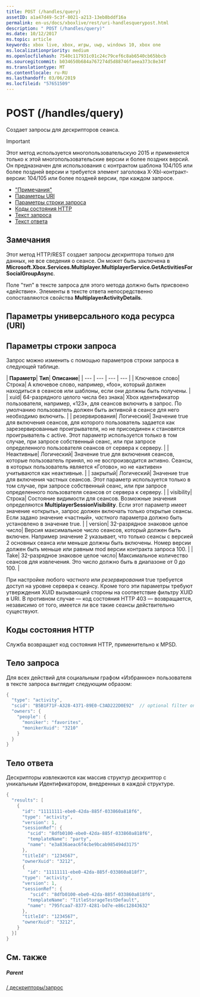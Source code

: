 ```yaml
---
title: POST (/handles/query)
assetID: a1a47d49-5c3f-8021-a213-13eb8bddf16a
permalink: en-us/docs/xboxlive/rest/uri-handlesquerypost.html
description: " POST (/handles/query)"
ms.date: 10/12/2017
ms.topic: article
keywords: xbox live, xbox, игры, uwp, windows 10, xbox one
ms.localizationpriority: medium
ms.openlocfilehash: 7540c117931c01c24c79cef6c8ab6540cb65bbcb
ms.sourcegitcommit: b034650b684a767274d5d88746faeea373c8e34f
ms.translationtype: MT
ms.contentlocale: ru-RU
ms.lasthandoff: 03/06/2019
ms.locfileid: "57651509"
---
```

# <a name="post-handlesquery"></a>POST (/handles/query)
Создает запросы для дескрипторов сеанса.

> [!IMPORTANT]
> Этот метод используется многопользовательскую 2015 и применяется только к этой многопользовательские версии и более поздних версий. Он предназначен для использования с контрактом шаблона 104/105 или более поздней версии и требуется элемент заголовка X-Xbl-контракт-версии: 104/105 или более поздней версии, при каждом запросе.

  * ["Примечания"](#ID4ET)
  * [Параметры URI](#ID4EDB)
  * [Параметры строки запроса](#ID4EQB)
  * [Коды состояния HTTP](#ID4EBF)
  * [Текст запроса](#ID4EIF)
  * [Текст ответа](#ID4ETF)

<a id="ID4ET"></a>


## <a name="remarks"></a>Замечания

Этот метод HTTP/REST создает запросы дескриптора только для данных, не все сведения о сеансе. Он может быть заключена в **Microsoft.Xbox.Services.Multiplayer.MultiplayerService.GetActivitiesForSocialGroupAsync**.

Поле "тип" в тексте запроса для этого метода должно быть присвоено «действие». Элементы в тексте ответа непосредственно сопоставляются свойства **MultiplayerActivityDetails**.

<a id="ID4EDB"></a>


## <a name="uri-parameters"></a>Параметры универсального кода ресурса (URI)

<a id="ID4EQB"></a>


## <a name="query-string-parameters"></a>Параметры строки запроса

Запрос можно изменить с помощью параметров строки запроса в следующей таблице.

| <b>Параметр</b>| <b>Тип</b>| <b>Описание</b>|
| --- | --- | --- | --- |
| Ключевое слово| Строка| A ключевое слово, например, «foo», который должен находиться в сеансов или шаблоны, если они должны быть получены. |
| xuid| 64-разрядного целого числа без знака| Xbox идентификатор пользователя, например, «123», для сеансов включить в запрос. По умолчанию пользователь должен быть активной в сеансе для него необходимо включить. |
| резервирования| Логический| Значение true для включения сеансов, для которого пользователь задается как зарезервированные проигрывателя, но не присоединен к становятся проигрыватель с active. Этот параметр используется только в том случае, при запросе собственный сеанс, или при запросе определенного пользователя сеансов от сервера к серверу. |
| Неактивные| Логический| Значение true для включения сеансов, которые пользователь принял, но не воспроизводится активно. Сеансы, в которых пользователь является «Готово», но не «активен» учитываются как неактивные. |
| закрытый| Логический| Значение true для включения частных сеансов. Этот параметр используется только в том случае, при запросе собственный сеанс, или при запросе определенного пользователя сеансов от сервера к серверу. |
| visibility| Строка| Состояние видимости для сеансов. Возможные значения определяются <b>MultiplayerSessionVisibility</b>. Если этот параметр имеет значение «открыть», запрос должен включать только открытые сеансы. Если задано значение «частный», <i>частного</i> параметра должно быть установлено в значение true. |
| version| 32-разрядное знаковое целое число| Версия максимальное число сеансов, который должен быть включен. Например значение 2 указывает, что только сеансы с версией 2 основных сеанса или меньше должны быть включены. Номер версии должен быть меньше или равным mod версии контракта запроса 100. |
| Take| 32-разрядное знаковое целое число| Максимальное количество сеансов для извлечения. Это число должно быть в диапазоне от 0 до 100. |


При настройке любого *частного* или *резервирования* true требуется доступ на уровне сервера к сеансу. Кроме того эти параметры требуют утверждения XUID вызывающей стороны на соответствие фильтру XUID в URI. В противном случае — код состояния HTTP 403 — возвращается, независимо от того, имеется ли все такие сеансы действительно существуют.

<a id="ID4EBF"></a>


## <a name="http-status-codes"></a>Коды состояния HTTP
Служба возвращает код состояния HTTP, применительно к MPSD.  
<a id="ID4EIF"></a>


## <a name="request-body"></a>Тело запроса

Для всех действий для социальным графом «Избранное» пользователя в тексте запроса выглядит следующим образом:


```cpp
{
  "type": "activity",
  "scid": "B5B1F71F-A328-4371-89E0-C3AD222D0E92"  // optional filter on scid
  "owners": {
    "people": {
      "moniker": "favorites",
      "monikerXuid": "3210"
    }
  }
}

```


<a id="ID4ETF"></a>


## <a name="response-body"></a>Тело ответа

Дескрипторы извлекаются как массив структур дескриптор с уникальным Идентификатором, внедренных в каждой структуре.


```cpp
{
  "results": [
    {
      "id": "11111111-ebe0-42da-885f-033860a818f6",
      "type": "activity",
      "version": 1,
      "sessionRef": {
        "scid": "8dfb0100-ebe0-42da-885f-033860a818f6",
        "templateName": "party",
        "name": "e3a836aeac6f4cbe9bcab985494d3175"
      },
      "titleId": "1234567",
      "ownerXuid": "3212",
      {
        "id": "11111111-ebe0-42da-885f-033860a818f7",
      "type": "activity",
      "version": 1,
      "sessionRef": {
         "scid": "8dfb0100-ebe0-42da-885f-033860a818f6",
        "templateName": "TitleStorageTestDefault",
        "name": "795fcaa7-8377-4281-bd7e-e86c12843632"
      },
      "titleId": "1234567",
      "ownerXuid": "3212",
    }
  }]
}

```


<a id="ID4E4F"></a>


## <a name="see-also"></a>См. также

<a id="ID4E6F"></a>


##### <a name="parent"></a>Parent

[/ дескрипторы/запрос](uri-handlesquery.md)
